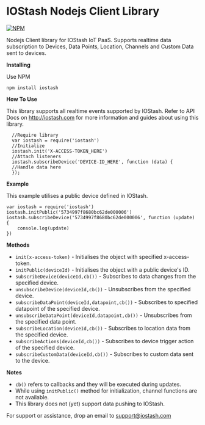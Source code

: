 IOStash Nodejs Client Library
===================


[![NPM](https://nodei.co/npm-dl/iostash.png)](https://nodei.co/npm/iostash/)


Nodejs Client library for IOStash IoT PaaS. Supports realtime data subscription to Devices, Data Points, Location, Channels and Custom Data sent to devices.

 **Installing**

Use NPM 

    npm install iostash

 
 **How To Use**

This library supports all realtime events supported by IOStash. Refer to API Docs on http://iostash.com for more information and guides about using this library.

      //Require library
      var iostash = require('iostash')
      //Initialize
      iostash.init('X-ACCESS-TOKEN_HERE')
      //Attach listeners
      iostash.subscribeDevice('DEVICE-ID_HERE', function (data) {
      //Handle data here
      });  

**Example**

This example utilises a public device defined in IOStash.

    var iostash = require('iostash')
    iostash.initPublic('5734997f8680bc62de000006')
    iostash.subscribeDevice('5734997f8680bc62de000006', function (update) {
    	console.log(update)
    })

**Methods**   
   

 - `init(x-access-token)` - Initialises the object with specified x-access-token.
 - `initPublic(deviceId)` - Initialises the object with a public device's ID.
 - `subscribeDevice(deviceId,cb())` - Subscribes to data changes from the specified device.
 - `unsubscribeDevice(deviceId,cb())` - Unsubscribes from the specified device.
 - `subscribeDataPoint(deviceId,datapoint,cb())` - Subscribes to specified datapoint of the specified device.
 - `unsubscribeDataPoint(deviceId,datapoint,cb())` - Unsubscribes from the specified data point.
 - `subscribeLocation(deviceId,cb())` - Subscribes to location data from the specified device.
 - `subscribeActions(deviceId,cb())` - Subscribes to device trigger action of the specified device.
 - `subscribeCustomData(deviceId,cb())` - Subscribes to custom data sent to the device.

**Notes**

- `cb()` refers to callbacks and they will be executed during updates. 
- While using `initPublic()` method for initialization, channel functions are not available.
- This library does not (yet) support data pushing to IOStash.

For support or assistance, drop an email to support@iostash.com
